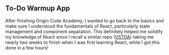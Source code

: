 ## To-Do Warmup App

After finishing Origin Code Academy, I wanted to go back to the basics and make sure I understood the fundamentals of React, particularly state management and component separation. This definitely helped me solidify my knowledge of React since I recall a similar repo ([VSTDA](https://github.com/ZGoldman8/startnow-react100-vstda)) taking me nearly two weeks to finish when I was first learning React, while I got this done in a few hours!
